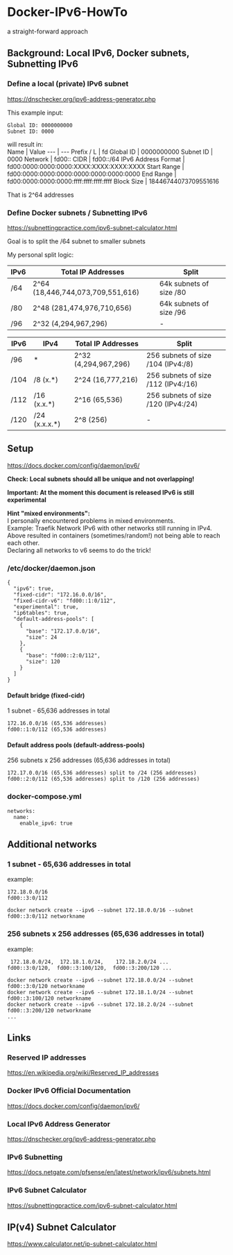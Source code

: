 # Docker-IPv6-HowTo  
a straight-forward approach  
  
  
## Background: Local IPv6, Docker subnets, Subnetting IPv6  
  
### Define a local (private) IPv6 subnet  
  
https://dnschecker.org/ipv6-address-generator.php  
  
This example input:  
```
Global ID: 0000000000
Subnet ID: 0000
```
  
will result in:  
Name | Value
--- | ---
Prefix / L | fd
Global ID | 0000000000
Subnet ID | 0000
Network | fd00::
CIDR | fd00::/64
IPv6 Address Format | fd00:0000:0000:0000:XXXX:XXXX:XXXX:XXXX
Start Range | fd00:0000:0000:0000:0000:0000:0000:0000
End Range | fd00:0000:0000:0000:ffff:ffff:ffff:ffff
Block Size | 18446744073709551616
  
That is 2^64 addresses  
  
### Define Docker subnets / Subnetting IPv6  
  
https://subnettingpractice.com/ipv6-subnet-calculator.html  
  
Goal is to split the /64 subnet to smaller subnets  
  
My personal split logic:  
  
IPv6 | Total IP Addresses | Split
--- | --- | ---
/64 | 2^64 (18,446,744,073,709,551,616) | 64k subnets of size /80
/80 | 2^48 (281,474,976,710,656) | 64k subnets of size /96
/96 | 2^32 (4,294,967,296) | -

IPv6 | IPv4 | Total IP Addresses | Split
--- | --- | --- | ---
/96 | * | 2^32 (4,294,967,296) | 256 subnets of size /104 (IPv4:/8)
/104 | /8 (x.*) | 2^24 (16,777,216) | 256 subnets of size /112 (IPv4:/16)
/112 | /16 (x.x.*) | 2^16 (65,536) | 256 subnets of size /120 (IPv4:/24)
/120 | /24 (x.x.x.*) | 2^8 (256) | -
  
  
## Setup  
  
https://docs.docker.com/config/daemon/ipv6/  
  
**Check: Local subnets should all be unique and not overlapping!**  
  
**Important: At the moment this document is released IPv6 is still experimental**  
  
**Hint "mixed environments":**  
I personally encountered problems in mixed environments.  
Example: Traefik Network IPv6 with other networks still running in IPv4.  
Above resulted in containers (sometimes/random!) not being able to reach each other.  
Declaring all networks to v6 seems to do the trick!  
  
### /etc/docker/daemon.json
```
{
  "ipv6": true,
  "fixed-cidr": "172.16.0.0/16",
  "fixed-cidr-v6": "fd00::1:0/112",
  "experimental": true,
  "ip6tables": true,
  "default-address-pools": [
    {
      "base": "172.17.0.0/16",
      "size": 24
    },
    {
      "base": "fd00::2:0/112",
      "size": 120
    }
  ]
}
```
  
#### Default bridge (fixed-cidr)  
1 subnet - 65,636 addresses in total  
```
172.16.0.0/16 (65,536 addresses)  
fd00::1:0/112 (65,536 addresses)  
```
  
#### Default address pools (default-address-pools)  
256 subnets x 256 addresses (65,636 addresses in total)
```
172.17.0.0/16 (65,536 addresses) split to /24 (256 addresses)  
fd00::2:0/112 (65,536 addresses) split to /120 (256 addresses)  
```
  
### docker-compose.yml  
```
networks:
  name:
    enable_ipv6: true
```
  
  
## Additional networks  
  
### 1 subnet - 65,636 addresses in total  
example:  
```
172.18.0.0/16
fd00::3:0/112
```
```
docker network create --ipv6 --subnet 172.18.0.0/16 --subnet fd00::3:0/112 networkname
```
  
### 256 subnets x 256 addresses (65,636 addresses in total)  
example:  
```
 172.18.0.0/24,  172.18.1.0/24,    172.18.2.0/24 ...
fd00::3:0/120,  fd00::3:100/120,  fd00::3:200/120 ...
```
```
docker network create --ipv6 --subnet 172.18.0.0/24 --subnet fd00::3:0/120 networkname
docker network create --ipv6 --subnet 172.18.1.0/24 --subnet fd00::3:100/120 networkname
docker network create --ipv6 --subnet 172.18.2.0/24 --subnet fd00::3:200/120 networkname
...
```
  
  
## Links  
  
### Reserved IP addresses  
https://en.wikipedia.org/wiki/Reserved_IP_addresses  
  
### Docker IPv6 Official Documentation  
https://docs.docker.com/config/daemon/ipv6/  
  
### Local IPv6 Address Generator  
https://dnschecker.org/ipv6-address-generator.php  
  
### IPv6 Subnetting  
https://docs.netgate.com/pfsense/en/latest/network/ipv6/subnets.html  
  
### IPv6 Subnet Calculator  
https://subnettingpractice.com/ipv6-subnet-calculator.html  
  
## IP(v4) Subnet Calculator  
https://www.calculator.net/ip-subnet-calculator.html  
  